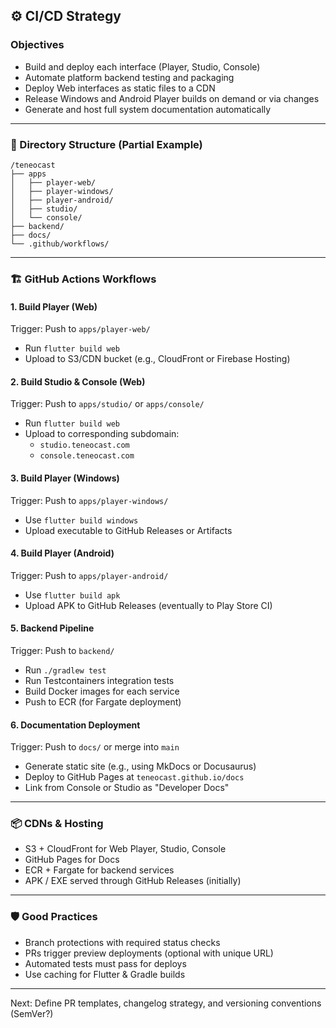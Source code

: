 ## ⚙️ CI/CD Strategy

### Objectives

- Build and deploy each interface (Player, Studio, Console)
- Automate platform backend testing and packaging
- Deploy Web interfaces as static files to a CDN
- Release Windows and Android Player builds on demand or via changes
- Generate and host full system documentation automatically

---

### 🧩 Directory Structure (Partial Example)

```
/teneocast
├── apps
│   ├── player-web/
│   ├── player-windows/
│   ├── player-android/
│   ├── studio/
│   └── console/
├── backend/
├── docs/
└── .github/workflows/
```

---

### 🏗 GitHub Actions Workflows

#### 1. **Build Player (Web)**

Trigger: Push to `apps/player-web/`

- Run `flutter build web`
- Upload to S3/CDN bucket (e.g., CloudFront or Firebase Hosting)

#### 2. **Build Studio & Console (Web)**

Trigger: Push to `apps/studio/` or `apps/console/`

- Run `flutter build web`
- Upload to corresponding subdomain:
  - `studio.teneocast.com`
  - `console.teneocast.com`

#### 3. **Build Player (Windows)**

Trigger: Push to `apps/player-windows/`

- Use `flutter build windows`
- Upload executable to GitHub Releases or Artifacts

#### 4. **Build Player (Android)**

Trigger: Push to `apps/player-android/`

- Use `flutter build apk`
- Upload APK to GitHub Releases (eventually to Play Store CI)

#### 5. **Backend Pipeline**

Trigger: Push to `backend/`

- Run `./gradlew test`
- Run Testcontainers integration tests
- Build Docker images for each service
- Push to ECR (for Fargate deployment)

#### 6. **Documentation Deployment**

Trigger: Push to `docs/` or merge into `main`

- Generate static site (e.g., using MkDocs or Docusaurus)
- Deploy to GitHub Pages at `teneocast.github.io/docs`
- Link from Console or Studio as "Developer Docs"

---

### 📦 CDNs & Hosting

- S3 + CloudFront for Web Player, Studio, Console
- GitHub Pages for Docs
- ECR + Fargate for backend services
- APK / EXE served through GitHub Releases (initially)

---

### 🛡 Good Practices

- Branch protections with required status checks
- PRs trigger preview deployments (optional with unique URL)
- Automated tests must pass for deploys
- Use caching for Flutter & Gradle builds

---

Next: Define PR templates, changelog strategy, and versioning conventions (SemVer?)

